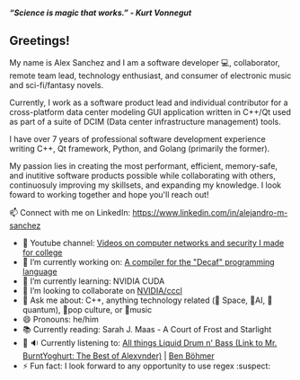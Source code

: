 ##### “Science is magic that works.” - Kurt Vonnegut
 
## Greetings!

<!--
**am-sanchez/am-sanchez** is a ✨ _special_ ✨ repository because its `README.md` (this file) appears on your GitHub profile.

Here are some ideas to get you started:
-->
<!-- - 🤔 I’m looking for help with CUDA and  -->
My name is Alex Sanchez and I am a software developer 💻, collaborator, remote team lead, technology enthusiast, and consumer of electronic music and sci-fi/fantasy novels. 

Currently, I work as a software product lead and individual contributor for a cross-platform data center modeling GUI application written in C++/Qt used as part of a suite of DCIM (Data center infrastructure management) tools.

I have over 7 years of professional software development experience writing C++, Qt framework, Python, and Golang (primarily the former).

My passion lies in creating the most performant, efficient, memory-safe, and inutitive software products possible while collaborating with others, continuosuly improving my skillsets, and expanding my knowledge. I look foward to working together and hope you'll reach out!

📫 Connect with me on LinkedIn: https://www.linkedin.com/in/alejandro-m-sanchez

- :vhs: Youtube channel: [Videos on computer networks and security I made for college](https://www.youtube.com/watch?v=NazbhvyKpqw&list=PL2ZA4O3zwHSSMp5FMeS7M4rq5yg50fqak)
- 🔭 I’m currently working on: [A compiler for the "Decaf" programming language](https://github.com/am-sanchez/compiler-dcc)
- 🌱 I’m currently learning: NVIDIA CUDA
- 👯 I’m looking to collaborate on [NVIDIA/cccl](https://github.com/am-sanchez/cccl)
- 💬 Ask me about: C++, anything technology related (🚀 Space, 🤖AI, 🔬quantum), 🎥pop culture, or 🎻music
- 😄 Pronouns: he/him
- :books: Currently reading: Sarah J. Maas - A Court of Frost and Starlight
-  🎹 :sound: Currently listening to: [All things Liquid Drum n' Bass (Link to Mr. BurntYoghurt: The Best of Alexvnder)](https://www.youtube.com/watch?v=QQW-ahdMNhQ&list=PL1wrQVOjFlMjfe2m2apaKT6_VVie5ZKjs&index=12) | [Ben Böhmer](https://www.youtube.com/watch?v=RvRhUHTV_8k&pp=ygUSYmVzdCBvZiBiZW4gYm9obWVy)
- ⚡ Fun fact: I look forward to any opportunity to use regex :suspect:
